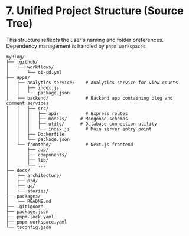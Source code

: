 # 7. Unified Project Structure (Source Tree)

This structure reflects the user's naming and folder preferences.
Dependency management is handled by `pnpm workspaces`.

```
myBlog/
├── .github/
│   └── workflows/
│       └── ci-cd.yml
├── apps/
│   ├── analytics-service/    # Analytics service for view counts
│   │   ├── index.js
│   │   └── package.json
│   ├── backend/              # Backend app containing blog and comment services
│   │   ├── src/
│   │   │   ├── api/          # Express routes
│   │   │   ├── models/     # Mongoose schemas
│   │   │   ├── utils/      # Database connection utility
│   │   │   └── index.js      # Main server entry point
│   │   ├── Dockerfile
│   │   └── package.json
│   └── frontend/             # Next.js frontend
│       ├── app/
│       ├── components/
│       ├── lib/
│       └── ...
├── docs/
│   ├── architecture/
│   ├── prd/
│   ├── qa/
│   └── stories/
├── packages/
│   └── README.md
├── .gitignore
├── package.json
├── pnpm-lock.yaml
├── pnpm-workspace.yaml
└── tsconfig.json
```
